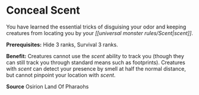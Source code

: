 ﻿---
cssclass: [feats]

---
# Conceal Scent

You have learned the essential tricks of disguising your odor and keeping creatures from locating you by your _[[universal monster rules/Scent|scent]]_.

**Prerequisites:** Hide 3 ranks, Survival 3 ranks.

**Benefit:** Creatures cannot use the _scent_ ability to track you (though they can still track you through standard means such as footprints). Creatures with _scent_ can detect your presence by smell at half the normal distance, but cannot pinpoint your location with _scent_.

**Source** Osirion Land Of Pharaohs